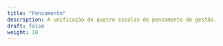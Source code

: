 ```yaml
---
title: "Pensamento"
description: A unificação de quatro escolas de pensamento de gestão.
draft: false
weight: 10
---
```


